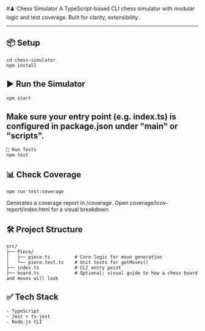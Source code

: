 #♟️ Chess Simulator
A TypeScript-based CLI chess simulator with modular logic and test coverage. Built for clarity, extensibility..

---

## 📦 Setup
```git clone https://github.com/your-username/chess-simulator.git
cd chess-simulator
npm install
```


## ▶️ Run the Simulator
```
npm start
```

## Make sure your entry point (e.g. index.ts) is configured in package.json under "main" or "scripts".
```
🧪 Run Tests
npm test
```

## 📊 Check Coverage
```
npm run test:coverage
```

Generates a coverage report in /coverage. Open coverage/lcov-report/index.html for a visual breakdown.

## 🛠️ Project Structure
```
src/
├── Piece/
│   ├── piece.ts         # Core logic for move generation
│   └── piece.test.ts    # Unit tests for getMoves()
├── index.ts             # CLI entry point
├── board.ts             # Optional: visual guide to how a chess board and moves will look
```


## ✅ Tech Stack
```
- TypeScript
- Jest + ts-jest
- Node.js CLI
```
